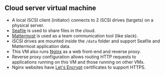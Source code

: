 ## Cloud server virtual machine

* A local iSCSI client (initiator) connects to 2 iSCSI drives (targets) on a physical server.
* [Seafile](http://seafile.com) is used to share files in the cloud.
* [Mattermost](http://mattermost.com) is used as a team communication tool (like slack).
* iSCSI drives are mounted inside the `/data` folder and support Seafile and Mattermost application data.
* This VM also runs [Nginx](http://nginx.org) as a web front-end and reverse proxy.
* Reverse proxy configuration allows routing HTTP requests to applications running on this VM and those running on other VMs.
* Nginx websites have [Let's Encrypt](http://letsencrypt.org) certificates to support HTTPS.
